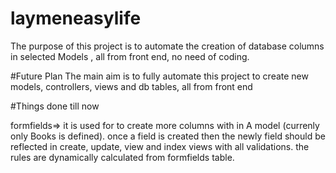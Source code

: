 # laymeneasylife

The purpose of this project is to automate the creation of database columns in selected Models , all from front end, no need of coding.

#Future Plan
The main aim is to fully automate this project to create new models, controllers, views and db tables, all from front end


#Things done till now

formfields=> it is used for to create more columns with in A model (currenly only Books is defined).
once a field is created then the newly field should be reflected in create, update, view and index views with all validations.
the rules are dynamically calculated from formfields table.

